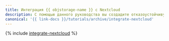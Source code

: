 ```yaml
---
title: Интеграция {{ objstorage-name }} с Nextcloud
description: С помощью данного руководства вы создадите отказоустойчивую инфраструктуру, реализующую решение Nextcloud в интеграции с объектным хранилищем {{ objstorage-full-name }}.
canonical: '{{ link-docs }}/tutorials/archive/integrate-nextcloud'
---
```


{% include [integrate-nextcloud](../../_tutorials/archive/integrate-nextcloud.md) %}